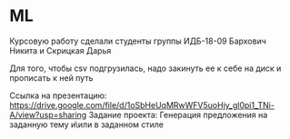 # ML
Курсовую работу сделали студенты группы ИДБ-18-09 Бархович Никита и Скрицкая Дарья

Для того, чтобы csv подгрузилась, надо закинуть ее к себе на диск и прописать к ней путь


Ссылка на презентацию: https://drive.google.com/file/d/1oSbHeUqMRwWFV5uoHjy_gl0pi1_TNi-A/view?usp=sharing
Задание проекта: Генерация предложения на заданную тему и\или в заданном стиле
